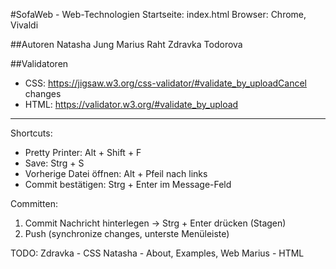 #SofaWeb - Web-Technologien
Startseite: index.html
Browser: Chrome, Vivaldi

##Autoren
Natasha Jung
Marius Raht
Zdravka Todorova

##Validatoren
- CSS: https://jigsaw.w3.org/css-validator/#validate_by_uploadCancel changes
- HTML: https://validator.w3.org/#validate_by_upload

--------------------------------------------------------------

Shortcuts:
- Pretty Printer: Alt + Shift + F
- Save: Strg + S
- Vorherige Datei öffnen: Alt + Pfeil nach links
- Commit bestätigen: Strg + Enter im Message-Feld

Committen:
1. Commit Nachricht hinterlegen -> Strg + Enter drücken (Stagen)
2. Push (synchronize changes, unterste Menüleiste)

TODO:
Zdravka - CSS
Natasha - About, Examples, Web
Marius - HTML

